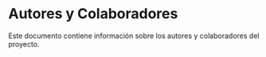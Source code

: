 # Autores y Colaboradores

Este documento contiene información sobre los autores y colaboradores del proyecto.